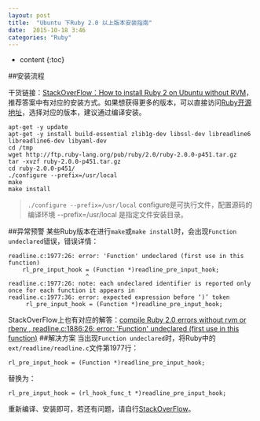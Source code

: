 ```yaml
---
layout: post
title:  "Ubuntu 下Ruby 2.0 以上版本安装指南"
date:  2015-10-18 3:46
categories: "Ruby"
---
```


* content
{:toc}

##安装流程

干货链接：[StackOverFlow：How to install Ruby 2 on Ubuntu without RVM](http://stackoverflow.com/questions/18490591/how-to-install-ruby-2-on-ubuntu-without-rvm)，推荐答案中有对应的安装方式。如果想获得更多的版本，可以直接访问[Ruby开源地址](http://ftp.ruby-lang.org/pub/ruby/)，选择对应的版本，建议通过编译安装。

	apt-get -y update
	apt-get -y install build-essential zlib1g-dev libssl-dev libreadline6 libreadline6-dev libyaml-dev
	cd /tmp
	wget http://ftp.ruby-lang.org/pub/ruby/2.0/ruby-2.0.0-p451.tar.gz
	tar -xvzf ruby-2.0.0-p451.tar.gz
	cd ruby-2.0.0-p451/
	./configure --prefix=/usr/local
	make
	make install

>`./configure --prefix=/usr/local` configure是可执行文件，配置源码的编译环境  --prefix=/usr/local 是指定文件安装目录。

##异常预警
某些Ruby版本在进行`make`或`make install`时，会出现`Function undeclared`错误，错误详情：

	readline.c:1977:26: error: 'Function' undeclared (first use in this function)
	    rl_pre_input_hook = (Function *)readline_pre_input_hook;
                          ^
	readline.c:1977:26: note: each undeclared identifier is reported only once for each function it appears in
	readline.c:1977:36: error: expected expression before ‘)’ token
	     rl_pre_input_hook = (Function *)readline_pre_input_hook;

StackOverFlow上也有对应的解答：[compile Ruby 2.0 errors without rvm or rbenv , readline.c:1886:26: error: 'Function' undeclared (first use in this function)](http://stackoverflow.com/questions/23488790/compile-ruby-2-0-errors-without-rvm-or-rbenv-readline-c188626-error-func)
##解决方案
当出现`Function undeclared`时，将Ruby中的`ext/readline/readline.c`文件第1977行：

	rl_pre_input_hook = (Function *)readline_pre_input_hook;

替换为：

	rl_pre_input_hook = (rl_hook_func_t *)readline_pre_input_hook;

重新编译、安装即可，若还有问题，请自行[StackOverFlow](http://stackoverflow.com/)。

